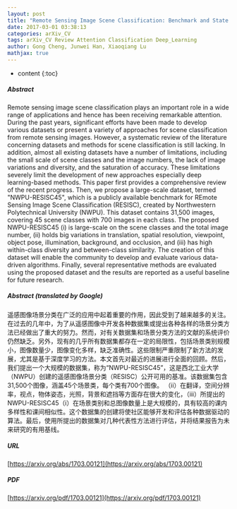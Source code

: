 ```yaml
---
layout: post
title: "Remote Sensing Image Scene Classification: Benchmark and State of the Art"
date: 2017-03-01 03:38:13
categories: arXiv_CV
tags: arXiv_CV Review Attention Classification Deep_Learning
author: Gong Cheng, Junwei Han, Xiaoqiang Lu
mathjax: true
---
```


* content
{:toc}

##### Abstract
Remote sensing image scene classification plays an important role in a wide range of applications and hence has been receiving remarkable attention. During the past years, significant efforts have been made to develop various datasets or present a variety of approaches for scene classification from remote sensing images. However, a systematic review of the literature concerning datasets and methods for scene classification is still lacking. In addition, almost all existing datasets have a number of limitations, including the small scale of scene classes and the image numbers, the lack of image variations and diversity, and the saturation of accuracy. These limitations severely limit the development of new approaches especially deep learning-based methods. This paper first provides a comprehensive review of the recent progress. Then, we propose a large-scale dataset, termed "NWPU-RESISC45", which is a publicly available benchmark for REmote Sensing Image Scene Classification (RESISC), created by Northwestern Polytechnical University (NWPU). This dataset contains 31,500 images, covering 45 scene classes with 700 images in each class. The proposed NWPU-RESISC45 (i) is large-scale on the scene classes and the total image number, (ii) holds big variations in translation, spatial resolution, viewpoint, object pose, illumination, background, and occlusion, and (iii) has high within-class diversity and between-class similarity. The creation of this dataset will enable the community to develop and evaluate various data-driven algorithms. Finally, several representative methods are evaluated using the proposed dataset and the results are reported as a useful baseline for future research.

##### Abstract (translated by Google)
遥感图像场景分类在广泛的应用中起着重要的作用，因此受到了越来越多的关注。在过去的几年中，为了从遥感图像中开发各种数据集或提出各种各样的场景分类方法已经做出了重大的努力。然而，对有关数据集和场景分类方法的文献的系统评价仍然缺乏。另外，现有的几乎所有数据集都存在一定的局限性，包括场景类别规模小，图像数量少，图像变化多样，缺乏准确性。这些限制严重限制了新方法的发展，尤其是基于深度学习的方法。本文首先对最近的进展进行全面的回顾。然后，我们提出一个大规模的数据集，称为“NWPU-RESISC45”，这是西北工业大学（NWPU）创建的遥感图像场景分类（RESISC）公开可用的基准。该数据集包含31,500个图像，涵盖45个场景类，每个类有700个图像。 （ii）在翻译，空间分辨率，视点，物体姿态，光照，背景和遮挡等方面存在很大的变化，（iii）所提出的NWPU-RESISC45（i）在场景类别和总图像数量上是大规模的，具有较高的课内多样性和课间相似性。这个数据集的创建将使社区能够开发和评估各种数据驱动的算法。最后，使用所提出的数据集对几种代表性方法进行评估，并将结果报告为未来研究的有用基线。

##### URL
[https://arxiv.org/abs/1703.00121](https://arxiv.org/abs/1703.00121)

##### PDF
[https://arxiv.org/pdf/1703.00121](https://arxiv.org/pdf/1703.00121)

